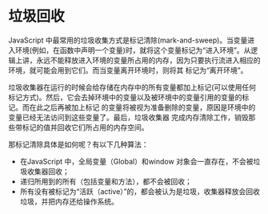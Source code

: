 # 垃圾回收

JavaScript 中最常用的垃圾收集方式是标记清除(mark-and-sweep)。当变量进入环境(例如，在函数中声明一个变量)时，就将这个变量标记为“进入环境”。从逻辑上讲，永远不能释放进入环境的变量所占用的内存，因为只要执行流进入相应的环境，就可能会用到它们。而当变量离开环境时，则将其 标记为“离开环境”。

垃圾收集器在运行的时候会给存储在内存中的所有变量都加上标记(可以使用任何标记方式)。然后，它会去掉环境中的变量以及被环境中的变量引用的变量的标记。而在此之后再被加上标记 的变量将被视为准备删除的变量，原因是环境中的变量已经无法访问到这些变量了。最后，垃圾收集器 完成内存清除工作，销毁那些带标记的值并回收它们所占用的内存空间。

那标记清除具体是如何呢？有以下几种算法：

- 在JavaScript 中，全局变量（Global）和window 对象会一直存在，不会被垃圾收集器回收；
- 递归所用到的所有（包括变量和方法），都不会被回收；
- 所有没有被标记为“活跃（active）”的，都会被认为是垃圾，收集器释放会回收垃圾，并把内存还给操作系统。